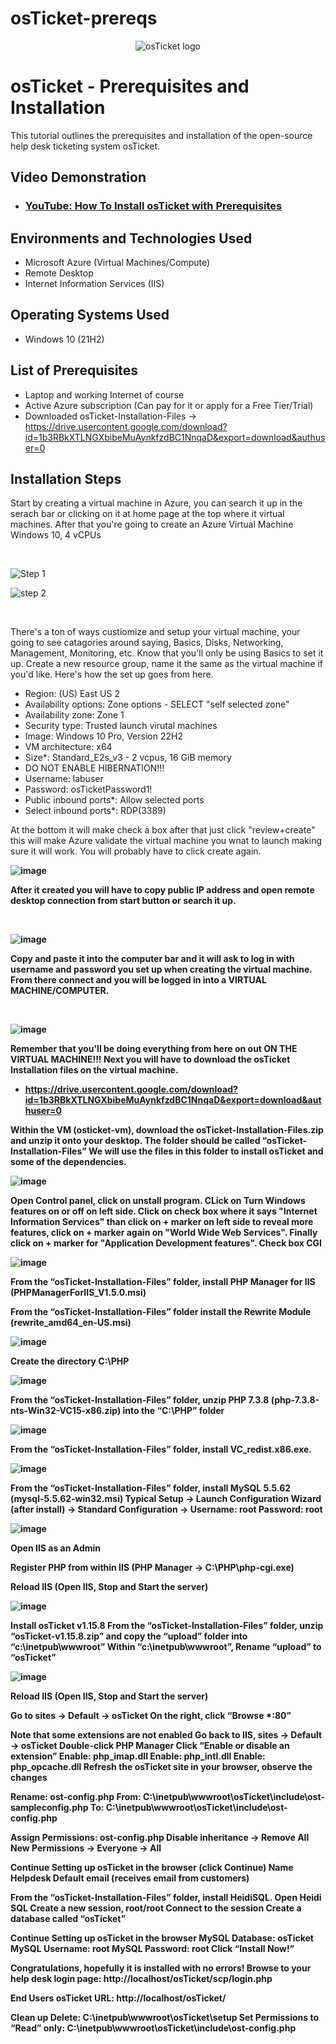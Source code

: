 # osTicket-prereqs
<p align="center">
<img src="https://i.imgur.com/Clzj7Xs.png" alt="osTicket logo"/>
</p>

<h1>osTicket - Prerequisites and Installation</h1>
This tutorial outlines the prerequisites and installation of the open-source help desk ticketing system osTicket.<br />


<h2>Video Demonstration</h2>

- ### [YouTube: How To Install osTicket with Prerequisites](https://www.youtube.com)

<h2>Environments and Technologies Used</h2>

- Microsoft Azure (Virtual Machines/Compute)
- Remote Desktop
- Internet Information Services (IIS)

<h2>Operating Systems Used </h2>

- Windows 10</b> (21H2)

<h2>List of Prerequisites</h2>

- Laptop and working Internet of course
- Active Azure subscription (Can pay for it or apply for a Free Tier/Trial)
- Downloaded osTicket-Installation-Files -> https://drive.usercontent.google.com/download?id=1b3RBkXTLNGXbibeMuAynkfzdBC1NnqaD&export=download&authuser=0


<h2>Installation Steps</h2>



<p>
Start by creating a virtual machine in Azure, you can search it up in the serach bar or clicking on it at home page at the top where it virtual machines. After that you're going to create an Azure Virtual Machine Windows 10, 4 vCPUs


</p>
<br />

![Step 1](https://github.com/user-attachments/assets/34cb320e-9e10-4bb7-bd7d-239fcfb95a5e)

![step 2](https://github.com/user-attachments/assets/7413fb73-4754-499d-b5ae-147ff30d3731)


<br/>

<p>
There's a ton of ways custiomize and setup your virtual machine, your going to see catagories around saying, Basics, Disks, Networking, Management, Monitoring, etc. Know that you'll only be using Basics to set it up. Create a new resource group, name it the same as the virtual machine if you'd like. Here's how the set up goes from here.

- Region: (US) East US 2
- Availability options: Zone options - SELECT "self selected zone"
- Availability zone: Zone 1
- Security type: Trusted launch virutal machines
- Image: Windows 10 Pro, Version 22H2
- VM architecture: x64
- Size*: Standard_E2s_v3 - 2 vcpus, 16 GiB memory
- DO NOT ENABLE HIBERNATION!!!
- Username: labuser
- Password: osTicketPassword1!
- Public inbound ports*: Allow selected ports
- Select inbound ports*: RDP(3389)


At the bottom it will make check a box after that just click "review+create" this will make Azure validate the virtual machine you wnat to launch making sure it will work. You will probably have to click create again.

</p>
<b/>


![image](https://github.com/user-attachments/assets/767435a4-461f-4337-8197-def9a2c39ef4)

<b/>



<p>
 
After it created you will have to copy public IP address and open remote desktop connection from start button or search it up.

 
</p>
<br />

![image](https://github.com/user-attachments/assets/3c8daaad-e246-4773-a031-75db2f91dcf9)


<p>
Copy and paste it into the computer bar and it will ask to log in with username and password you set up when creating the virtual machine. From there connect and you will be logged in into a VIRTUAL MACHINE/COMPUTER.
</p>
<br />

![image](https://github.com/user-attachments/assets/54095197-abc1-4a35-b556-0943ce041c18)
<b/>

<p>
Remember that you'll be doing everything from here on out ON THE VIRTUAL MACHINE!!! Next you will have to download the osTicket Installation files on the virtual machine.
 
- https://drive.usercontent.google.com/download?id=1b3RBkXTLNGXbibeMuAynkfzdBC1NnqaD&export=download&authuser=0


Within the VM (osticket-vm), download the osTicket-Installation-Files.zip and unzip it onto your desktop. The folder should be called “osTicket-Installation-Files”
We will use the files in this folder to install osTicket and some of the dependencies.


![image](https://github.com/user-attachments/assets/2caeaac2-a19f-4fa6-8e12-aee948d4bb1b)

<b/>




Open Control panel, click on unstall program. CLick on Turn Windows features on or off on left side. Click on check box where it says "Internet Information Services" than click on + marker on left side to reveal more features, click on + marker again on "World Wide Web Services". Finally click on + marker for "Application Development features". Check box CGI

![image](https://github.com/user-attachments/assets/62f78445-a1b7-4bcb-9be4-2efd98773164)

<b/>



From the “osTicket-Installation-Files” folder, install PHP Manager for IIS (PHPManagerForIIS_V1.5.0.msi)

From the “osTicket-Installation-Files” folder install the Rewrite Module (rewrite_amd64_en-US.msi)

![image](https://github.com/user-attachments/assets/2caeaac2-a19f-4fa6-8e12-aee948d4bb1b)

<b/>

Create the directory C:\PHP


![image](https://github.com/user-attachments/assets/ea8d9a31-0f9f-4e97-85e6-26c239414ac6)





From the “osTicket-Installation-Files” folder, unzip PHP 7.3.8 (php-7.3.8-nts-Win32-VC15-x86.zip) into the “C:\PHP” folder



![image](https://github.com/user-attachments/assets/fdce7e0e-2278-4163-ba68-df701a0c63e1)


From the “osTicket-Installation-Files” folder, install VC_redist.x86.exe.

![image](https://github.com/user-attachments/assets/2caeaac2-a19f-4fa6-8e12-aee948d4bb1b)

<b/>

From the “osTicket-Installation-Files” folder, install MySQL 5.5.62 (mysql-5.5.62-win32.msi)
Typical Setup ->
Launch Configuration Wizard (after install) ->
Standard Configuration ->
Username: root
Password: root

![image](https://github.com/user-attachments/assets/4af17c8f-39f7-4e5b-8f43-fcb450c93e68)


Open IIS as an Admin

Register PHP from within IIS (PHP Manager -> C:\PHP\php-cgi.exe)

Reload IIS (Open IIS, Stop and Start the server)

![image](https://github.com/user-attachments/assets/6bbe6f40-5c8a-44a8-abad-2faff75895c1)


Install osTicket v1.15.8
From the “osTicket-Installation-Files” folder, unzip “osTicket-v1.15.8.zip” and copy the “upload” folder into “c:\inetpub\wwwroot”
Within “c:\inetpub\wwwroot”, Rename “upload” to “osTicket”

![image](https://github.com/user-attachments/assets/d3c05ba3-217f-48a2-a223-078213a5b38f)





Reload IIS (Open IIS, Stop and Start the server)

Go to sites -> Default -> osTicket
On the right, click “Browse *:80”

Note that some extensions are not enabled
Go back to IIS, sites -> Default -> osTicket
Double-click PHP Manager
Click “Enable or disable an extension”
Enable: php_imap.dll
Enable: php_intl.dll
Enable: php_opcache.dll
Refresh the osTicket site in your browser, observe the changes

Rename: ost-config.php
From: C:\inetpub\wwwroot\osTicket\include\ost-sampleconfig.php
To: C:\inetpub\wwwroot\osTicket\include\ost-config.php

Assign Permissions: ost-config.php
Disable inheritance -> Remove All
New Permissions -> Everyone -> All

Continue Setting up osTicket in the browser (click Continue)
Name Helpdesk
Default email (receives email from customers)

From the “osTicket-Installation-Files” folder, install HeidiSQL.
Open Heidi SQL
Create a new session, root/root
Connect to the session
Create a database called “osTicket”

Continue Setting up osTicket in the browser
MySQL Database: osTicket
MySQL Username: root
MySQL Password: root
Click “Install Now!”

Congratulations, hopefully it is installed with no errors!
Browse to your help desk login page: http://localhost/osTicket/scp/login.php

End Users osTicket URL:
http://localhost/osTicket/ 

Clean up
Delete: C:\inetpub\wwwroot\osTicket\setup
Set Permissions to “Read” only: C:\inetpub\wwwroot\osTicket\include\ost-config.php

  
</p>


